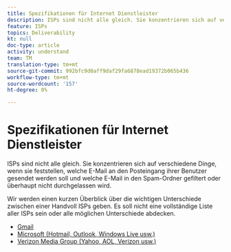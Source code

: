 ```yaml
---
title: Spezifikationen für Internet Dienstleister
description: ISPs sind nicht alle gleich. Sie konzentrieren sich auf verschiedene Dinge, wenn sie feststellen, welche E-Mail an den Posteingang ihrer Benutzer gesendet werden soll und welche E-Mail in den Spam-Ordner gefiltert oder überhaupt nicht durchgelassen wird. Wir werden einen kurzen Überblick über die wichtigen Unterschiede zwischen einer Handvoll ISPs geben. Es soll nicht eine vollständige Liste aller ISPs sein oder alle möglichen Unterschiede abdecken.
feature: ISPs
topics: Deliverability
kt: null
doc-type: article
activity: understand
team: TM
translation-type: tm+mt
source-git-commit: 992bfc9d0aff9daf29fa6878ead19372b065b436
workflow-type: tm+mt
source-wordcount: '157'
ht-degree: 0%

---
```



# Spezifikationen für Internet Dienstleister

ISPs sind nicht alle gleich. Sie konzentrieren sich auf verschiedene Dinge, wenn sie feststellen, welche E-Mail an den Posteingang ihrer Benutzer gesendet werden soll und welche E-Mail in den Spam-Ordner gefiltert oder überhaupt nicht durchgelassen wird.

Wir werden einen kurzen Überblick über die wichtigen Unterschiede zwischen einer Handvoll ISPs geben. Es soll nicht eine vollständige Liste aller ISPs sein oder alle möglichen Unterschiede abdecken.

* [Gmail](./gmail.md)
* [Microsoft (Hotmail, Outlook, Windows Live usw.)](./microsoft.md)
* [Verizon Media Group (Yahoo, AOL, Verizon usw.)](./verizon-media-group.md)
